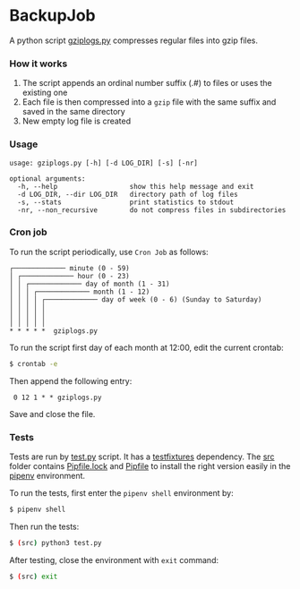# BackupJob
A python script [gziplogs.py](https://github.com/MarekPetr/BackupJob/blob/master/src/gziplogs.py) compresses regular files into gzip files.

### How it works
1. The script appends an ordinal number suffix (.#) to files or uses the existing one
2. Each file is then compressed into a `gzip` file with the same suffix and saved in the same directory
3. New empty log file is created

### Usage
```
usage: gziplogs.py [-h] [-d LOG_DIR] [-s] [-nr]

optional arguments:
  -h, --help                  show this help message and exit
  -d LOG_DIR, --dir LOG_DIR   directory path of log files
  -s, --stats                 print statistics to stdout
  -nr, --non_recursive        do not compress files in subdirectories
```

### Cron job
To run the script periodically, use `Cron Job` as follows:
```
┌───────────── minute (0 - 59)
│ ┌───────────── hour (0 - 23)
│ │ ┌───────────── day of month (1 - 31)
│ │ │ ┌───────────── month (1 - 12)
│ │ │ │ ┌───────────── day of week (0 - 6) (Sunday to Saturday)
│ │ │ │ │
│ │ │ │ │
│ │ │ │ │
* * * * *  gziplogs.py
```


To run the script first day of each month at 12:00, edit the current crontab:
```sh
$ crontab -e
```

Then append the following entry:
```
 0 12 1 * * gziplogs.py
```

Save and close the file.

### Tests
Tests are run by [test.py](https://github.com/MarekPetr/BackupJob/blob/master/src/test.py) script. It has a [testfixtures](https://testfixtures.readthedocs.io/en/latest/) dependency. The [src](https://github.com/MarekPetr/BackupJob/blob/master/src/) folder contains [Pipfile.lock](https://github.com/MarekPetr/BackupJob/blob/master/src/Pipfile.lock) and [Pipfile](https://github.com/MarekPetr/BackupJob/blob/master/src/Pipfile) to install the right version easily in the [pipenv](https://github.com/pypa/pipenv) environment.

To run the tests, first enter the `pipenv shell` environment by:
```sh
$ pipenv shell
```

Then run the tests:
```sh
$ (src) python3 test.py
```

After testing, close the environment with `exit` command:
```sh
$ (src) exit
```
